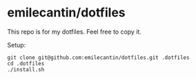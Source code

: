 emilecantin/dotfiles
====================

This repo is for my dotfiles. Feel free to copy it.

Setup:

```
git clone git@github.com:emilecantin/dotfiles.git .dotfiles
cd .dotfiles
./install.sh
```
